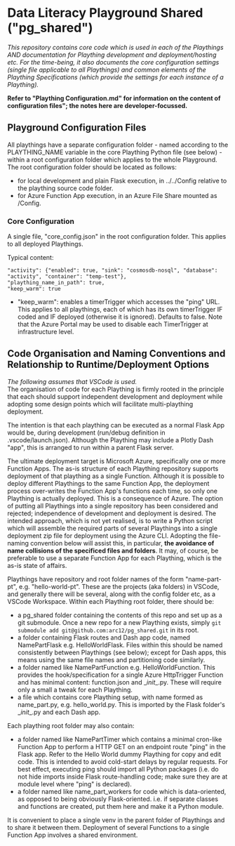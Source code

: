 # Data Literacy Playground Shared ("pg_shared")
_This repository contains core code which is used in each of the Playthings AND documentation for Plaything development and deployment/hosting etc. For the time-being, it also documents the core configuration settings (single file applicable to all Playthings) and common elements of the Plaything Specifications (which provide the settings for each instance of a Plaything)._

__Refer to "Plaything Configuration.md" for information on the content of configuration files"; the notes here are developer-focussed.__

## Playground Configuration Files
All playthings have a separate configuration folder - named according to the PLAYTHING_NAME variable in the core Plaything Python file (see below) - within a root configuration folder which applies to the whole Playground. The root configuration folder should be located as follows:
- for local development and plain Flask execution, in ../../Config relative to the plaything source code folder.
- for Azure Function App execution, in an Azure File Share mounted as /Config.

### Core Configuration
A single file, "core_config.json" in the root configuration folder. This applies to all deployed Playthings.

Typical content:
```
"activity": {"enabled": true, "sink": "cosmosdb-nosql", "database": "activity", "container": "temp-test"},
"plaything_name_in_path": true,
"keep_warm": true
```

- "keep_warm": enables a timerTrigger which accesses the "ping" URL. This applies to all playthings, each of which has its own timerTrigger IF coded and IF deployed (otherwise it is ignored). Defaults to false. Note that the Azure Portal may be used to disable each TimerTrigger at infrastructure level.

## Code Organisation and Naming Conventions and Relationship to Runtime/Deployment Options
_The following assumes that VSCode is used._  
The organisation of code for each Plaything is firmly rooted in the principle that each should support independent development and deployment while adopting some design points which will facilitate multi-plaything deployment.

The intention is that each plaything can be executed as a normal Flask App would be, during development (run/debug definition in .vscode/launch.json). Although the Plaything may include a Plotly Dash "app", this is arranged to run within a parent Flask server.

The ultimate deployment target is Microsoft Azure, specifically one or more Function Apps. The as-is structure of each Plaything repository supports deployment of that plaything as a single Function. Although it is possible to deploy different Playthings to the same Function App, the deployment process over-writes the Function App's functions each time, so only one Plaything is actually deployed. This is a consequence of Azure. The option of putting all Playthings into a single repository has been considered and rejected; independence of development and deployment is desired. The intended approach, which is not yet realised, is to write a Python script which will assemble the required parts of several Playthings into a single deployment zip file for deployment using the Azure CLI. Adopting the file-naming convention below will assist this, in particular, __the avoidance of name collisions of the specificed files and folders__. It may, of course, be preferable to use a separate Function App for each Plaything, which is the as-is state of affairs.

Playthings have repository and root folder names of the form "name-part-pt", e.g. "hello-world-pt". These are the projects (aka folders) in VSCode, and generally there will be several, along with the config folder etc, as a VSCode Workspace. Within each Plaything root folder, there should be:
- a pg_shared folder containing the contents of this repo and set up as a git submodule. Once a new repo for a new Plaything exists, simply `git submodule add git@github.com:arc12/pg_shared.git` in its root.
- a folder containing Flask routes and Dash app code, named NamePartFlask e.g. HelloWorldFlask. Files within this should be named consistently between Playthings (see below); except for Dash apps, this means using the same file names and partitioning code similarly.
- a folder named like NamePartFunction e.g. HelloWorldFunction. This provides the hook/specification for a single Azure HttpTrigger Function and has minimal content: function.json and \__init__.py. These will require only a small a tweak for each Plaything.
- a file which contains core Plaything setup, with name formed as name_part.py, e.g. hello_world.py. This is imported by the Flask folder's \__init__.py and each Dash app.

Each plaything root folder may also contain:
- a folder named like NamePartTimer which contains a minimal cron-like Function App to perform a HTTP GET on an endpoint route "ping" in the Flask app. Refer to the Hello World dummy Plaything for copy and edit code. This is intended to avoid cold-start delays by regular requests. For best effect, executing ping should import all Python packages (i.e. do not hide imports inside Flask route-handling code; make sure they are at module level where "ping" is declared).
- a folder named like name_part_workers for code which is data-oriented, as opposed to being obviously Flask-oriented. i.e. if separate classes and functions are created, put them here and make it a Python module.

It is convenient to place a single venv in the parent folder of Playthings and to share it between them. Deployment of several Functions to a single Function App involves a shared environment.